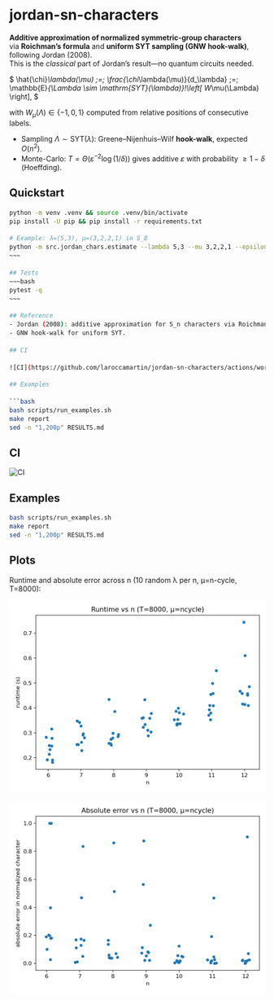 # jordan-sn-characters

**Additive approximation of normalized symmetric-group characters**  
via **Roichman’s formula** and **uniform SYT sampling (GNW hook-walk)**, following Jordan (2008).  
This is the *classical* part of Jordan’s result—no quantum circuits needed.

$
\hat{\chi}_\lambda(\mu) \;=\; \frac{\chi_\lambda(\mu)}{d_\lambda} 
\;=\; \mathbb{E}_{\Lambda \sim \mathrm{SYT}(\lambda)}\!\left[ W_\mu(\Lambda) \right],
$

with $W_\mu(\Lambda) \in \{-1, 0, 1\}$ computed from relative positions of consecutive labels.

- Sampling $\Lambda \sim \mathrm{SYT}(\lambda)$: Greene–Nijenhuis–Wilf **hook-walk**, expected $O(n^2)$.
- Monte-Carlo: $T = \Theta(\varepsilon^{-2}\log(1/\delta))$ gives additive $\varepsilon$ with probability $\geq 1-\delta$ (Hoeffding).

## Quickstart

```bash
python -m venv .venv && source .venv/bin/activate
pip install -U pip && pip install -r requirements.txt

# Example: λ=(5,3), μ=(3,2,2,1) in S_8
python -m src.jordan_chars.estimate --lambda 5,3 --mu 3,2,2,1 --epsilon 0.03 --delta 1e-4 --seed 0
~~~

## Tests
~~~bash
pytest -q
~~~

## Reference
- Jordan (2008): additive approximation for S_n characters via Roichman + GNW.
- GNW hook-walk for uniform SYT.

## CI

![CI](https://github.com/laroccamartin/jordan-sn-characters/actions/workflows/ci.yml/badge.svg)

## Examples

```bash
bash scripts/run_examples.sh
make report
sed -n "1,200p" RESULTS.md
```


## CI

![CI](https://github.com/laroccamartin/jordan-sn-characters/actions/workflows/ci.yml/badge.svg)

## Examples

```bash
bash scripts/run_examples.sh
make report
sed -n "1,200p" RESULTS.md
```


## Plots

Runtime and absolute error across n (10 random λ per n, μ=n-cycle, T=8000):

![](results/plot_runtime_vs_n.png)

![](results/plot_error_vs_n.png)

